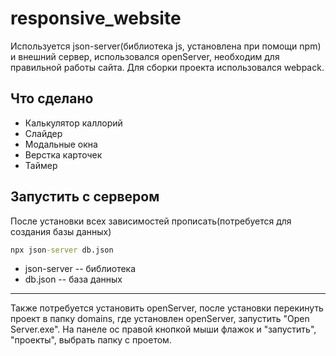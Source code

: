 # responsive_website
Используется json-server(библиотека js, установлена при помощи npm) и внешний сервер, использовался openServer, необходим для правильной работы сайта.
Для сборки проекта использовался webpack.
## Что сделано
- Калькулятор каллорий
- Слайдер
- Модальные окна
- Верстка карточек
- Таймер
## Запустить с сервером
После установки всех зависимостей прописать(потребуется для создания базы данных) 
```cmd 
npx json-server db.json
```
- json-server -- библиотека
- db.json -- база данных
____
Также потребуется установить openServer, после установки перекинуть проект в папку domains, где установлен openServer, запустить "Open Server.exe". На панеле ос правой кнопкой мыши флажок и "запустить", "проекты", выбрать папку с проетом.
 
